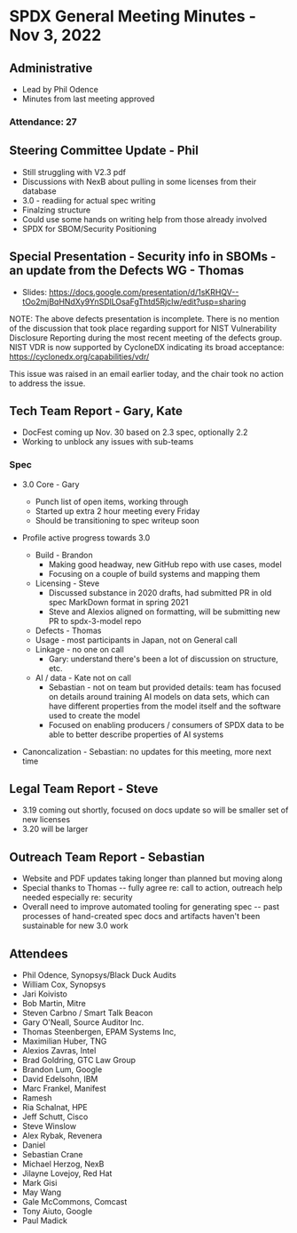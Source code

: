 # SPDX General Meeting Minutes - Nov 3, 2022       

## Administrative
* Lead by Phil Odence
* Minutes from last meeting approved

### Attendance: 27


## Steering Committee Update - Phil
* Still struggling with V2.3 pdf
* Discussions with NexB about pulling in some licenses from their database
* 3.0 - readiing for actual spec writing
* Finalzing structure
* Could use some hands on writing help from those already involved
* SPDX for SBOM/Security Positioning

## Special Presentation - Security info in SBOMs - an update from the Defects WG - Thomas
* Slides: https://docs.google.com/presentation/d/1sKRHQV--tOo2mjBqHNdXy9YnSDlLOsaFgThtd5RjcIw/edit?usp=sharing

NOTE: The above defects presentation is incomplete. There is no mention of the discussion that took place regarding support for NIST Vulnerability Disclosure Reporting during the most recent meeting of the defects group. NIST VDR is now supported by CycloneDX indicating  its broad acceptance: https://cyclonedx.org/capabilities/vdr/ 

This issue was raised in an email earlier today, and the chair took no action to address the issue. 
        
## Tech Team Report - Gary, Kate
* DocFest coming up Nov. 30 based on 2.3 spec, optionally 2.2
* Working to unblock any issues with sub-teams

### Spec
* 3.0 Core - Gary

    * Punch list of open items, working through
    * Started up extra 2 hour meeting every Friday
    * Should be transitioning to spec writeup soon
* Profile active progress towards 3.0
    * Build - Brandon
      * Making good headway, new GitHub repo with use cases, model
      * Focusing on a couple of build systems and mapping them
    * Licensing - Steve
      * Discussed substance in 2020 drafts, had submitted PR in old spec MarkDown format in spring 2021
      * Steve and Alexios aligned on formatting, will be submitting new PR to spdx-3-model repo
    * Defects - Thomas
    * Usage - most participants in Japan, not on General call
    * Linkage - no one on call
      * Gary: understand there's been a lot of discussion on structure, etc.
    * AI / data - Kate not on call
      * Sebastian - not on team but provided details: team has focused on details around training AI models on data sets, which can have different properties from the model itself and the software used to create the model
      * Focused on enabling producers / consumers of SPDX data to be able to better describe properties of AI systems
* Canoncalization - Sebastian: no updates for this meeting, more next time
    
## Legal Team Report - Steve
* 3.19 coming out shortly, focused on docs update so will be smaller set of new licenses
* 3.20 will be larger

## Outreach Team Report -  Sebastian 
* Website and PDF updates taking longer than planned but moving along
* Special thanks to Thomas -- fully agree re: call to action, outreach help needed especially re: security
* Overall need to improve automated tooling for generating spec -- past processes of hand-created spec docs and artifacts haven't been sustainable for new 3.0 work

        
## Attendees
* Phil Odence, Synopsys/Black Duck Audits
* William Cox, Synopsys
* Jari Koivisto
* Bob Martin, Mitre
* Steven Carbno / Smart Talk Beacon
* Gary O'Neall, Source Auditor Inc.
* Thomas Steenbergen, EPAM Systems Inc,
* Maximilian Huber, TNG
* Alexios Zavras, Intel
* Brad Goldring, GTC Law Group
* Brandon Lum, Google
* David Edelsohn, IBM
* Marc Frankel, Manifest
* Ramesh
* Ria Schalnat, HPE
* Jeff Schutt, Cisco
* Steve Winslow
* Alex Rybak, Revenera
* Daniel
* Sebastian Crane
* Michael Herzog, NexB
* Jilayne Lovejoy, Red Hat
* Mark Gisi
* May Wang
* Gale McCommons, Comcast
* Tony Aiuto, Google
* Paul Madick
